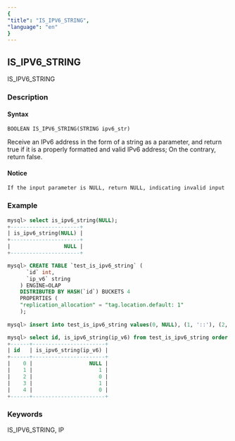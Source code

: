 ```yaml
---
{
"title": "IS_IPV6_STRING",
"language": "en"
}
---
```


<!-- 
Licensed to the Apache Software Foundation (ASF) under one
or more contributor license agreements.  See the NOTICE file
distributed with this work for additional information
regarding copyright ownership.  The ASF licenses this file
to you under the Apache License, Version 2.0 (the
"License"); you may not use this file except in compliance
with the License.  You may obtain a copy of the License at
  http://www.apache.org/licenses/LICENSE-2.0
Unless required by applicable law or agreed to in writing,
software distributed under the License is distributed on an
"AS IS" BASIS, WITHOUT WARRANTIES OR CONDITIONS OF ANY
KIND, either express or implied.  See the License for the
specific language governing permissions and limitations
under the License.
-->

## IS_IPV6_STRING

IS_IPV6_STRING

### Description

#### Syntax

`BOOLEAN IS_IPV6_STRING(STRING ipv6_str)`

Receive an IPv6 address in the form of a string as a parameter, and return true if it is a properly formatted and valid IPv6 address; On the contrary, return false.

#### Notice

`If the input parameter is NULL, return NULL, indicating invalid input`

### Example

```sql
mysql> select is_ipv6_string(NULL);
+----------------------+
| is_ipv6_string(NULL) |
+----------------------+
|                 NULL |
+----------------------+

mysql> CREATE TABLE `test_is_ipv6_string` (
      `id` int,
      `ip_v6` string
    ) ENGINE=OLAP
    DISTRIBUTED BY HASH(`id`) BUCKETS 4
    PROPERTIES (
    "replication_allocation" = "tag.location.default: 1"
    );
    
mysql> insert into test_is_ipv6_string values(0, NULL), (1, '::'), (2, ''), (3, '2001:1b70:a1:610::b102:2'), (4, 'ffff:ffff:ffff:ffff:ffff:ffff:ffff:ffffg');

mysql> select id, is_ipv6_string(ip_v6) from test_is_ipv6_string order by id;
+------+-----------------------+
| id   | is_ipv6_string(ip_v6) |
+------+-----------------------+
|    0 |                  NULL |
|    1 |                     1 |
|    2 |                     0 |
|    3 |                     1 |
|    4 |                     0 |
+------+-----------------------+
```

### Keywords

IS_IPV6_STRING, IP

